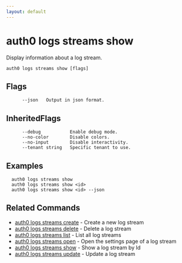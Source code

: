 ```yaml
---
layout: default
---
```

# auth0 logs streams show

Display information about a log stream.

```
auth0 logs streams show [flags]
```


## Flags

```
      --json   Output in json format.
```


## InheritedFlags

```
      --debug           Enable debug mode.
      --no-color        Disable colors.
      --no-input        Disable interactivity.
      --tenant string   Specific tenant to use.
```

## Examples

```
  auth0 logs streams show
  auth0 logs streams show <id>
  auth0 logs streams show <id> --json
```


## Related Commands

- [auth0 logs streams create](auth0_logs_streams_create.md) - Create a new log stream
- [auth0 logs streams delete](auth0_logs_streams_delete.md) - Delete a log stream
- [auth0 logs streams list](auth0_logs_streams_list.md) - List all log streams
- [auth0 logs streams open](auth0_logs_streams_open.md) - Open the settings page of a log stream
- [auth0 logs streams show](auth0_logs_streams_show.md) - Show a log stream by Id
- [auth0 logs streams update](auth0_logs_streams_update.md) - Update a log stream


